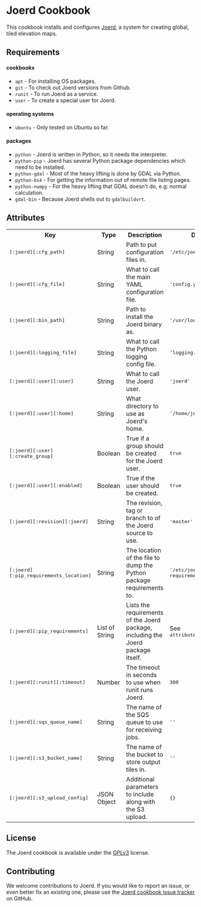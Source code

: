 Joerd Cookbook
==============

This cookbook installs and configures [Joerd](https://github.com/mapzen/joerd), a system for creating global, tiled elevation maps.

Requirements
------------

#### cookbooks
- `apt` - For installing OS packages.
- `git` - To check out Joerd versions from Github.
- `runit` - To run Joerd as a service.
- `user` - To create a special user for Joerd.

#### operating systems
- `ubuntu` - Only tested on Ubuntu so far.

#### packages
- `python` - Joerd is written in Python, so it needs the interpreter.
- `python-pip` - Joerd has several Python package dependencies which need to be installed.
- `python-gdal` - Most of the heavy lifting is done by GDAL via Python.
- `python-bs4` - For getting the information out of remote file listing pages.
- `python-numpy` - For the heavy lifting that GDAL doesn't do, e.g: normal calculation.
- `gdal-bin` - Because Joerd shells out to `gdalbuildvrt`.

Attributes
----------

<table>
  <tr>
    <th>Key</th>
    <th>Type</th>
    <th>Description</th>
    <th>Default</th>
  </tr>
  <tr>
    <td><tt>[:joerd][:cfg_path]</tt></td>
    <td>String</td>
    <td>Path to put configuration files in.</td>
    <td><tt>'/etc/joerd'</tt></td>
  </tr>
  <tr>
    <td><tt>[:joerd][:cfg_file]</tt></td>
    <td>String</td>
    <td>What to call the main YAML configuration file.</td>
    <td><tt>'config.yaml'</tt></td>
  </tr>
  <tr>
    <td><tt>[:joerd][:bin_path]</tt></td>
    <td>String</td>
    <td>Path to install the Joerd binary as.</td>
    <td><tt>'/usr/local/bin/joerd'</tt></td>
  </tr>
  <tr>
    <td><tt>[:joerd][:logging_file]</tt></td>
    <td>String</td>
    <td>What to call the Python logging config file.</td>
    <td><tt>'logging.conf'</tt></td>
  </tr>
  <tr>
    <td><tt>[:joerd][:user][:user]</tt></td>
    <td>String</td>
    <td>What to call the Joerd user.</td>
    <td><tt>'joerd'</tt></td>
  </tr>
  <tr>
    <td><tt>[:joerd][:user][:home]</tt></td>
    <td>String</td>
    <td>What directory to use as Joerd's home.</td>
    <td><tt>'/home/joerd'</tt></td>
  </tr>
  <tr>
    <td><tt>[:joerd][:user][:create_group]</tt></td>
    <td>Boolean</td>
    <td>True if a group should be created for the Joerd user.</td>
    <td><tt>true</tt></td>
  </tr>
  <tr>
    <td><tt>[:joerd][:user][:enabled]</tt></td>
    <td>Boolean</td>
    <td>True if the user should be created.</td>
    <td><tt>true</tt></td>
  </tr>
  <tr>
    <td><tt>[:joerd][:revision][:joerd]</tt></td>
    <td>String</td>
    <td>The revision, tag or branch to of the Joerd source to use.</td>
    <td><tt>'master'</tt></td>
  </tr>
  <tr>
    <td><tt>[:joerd][:pip_requirements_location]</tt></td>
    <td>String</td>
    <td>The location of the file to dump the Python package requirements to.</td>
    <td><tt>'/etc/joerd/pip-requirements.txt'</tt></td>
  </tr>
  <tr>
    <td><tt>[:joerd][:pip_requirements]</tt></td>
    <td>List of String</td>
    <td>Lists the requirements of the Joerd package, including the Joerd package itself.</td>
    <td>See <tt>attributes/default.rb</tt></td>
  </tr>
  <tr>
    <td><tt>[:joerd][:runit][:timeout]</tt></td>
    <td>Number</td>
    <td>The timeout in seconds to use when runit runs Joerd.</td>
    <td><tt>300</tt></td>
  </tr>
  <tr>
    <td><tt>[:joerd][:sqs_queue_name]</tt></td>
    <td>String</td>
    <td>The name of the SQS queue to use for receiving jobs.</td>
    <td><tt>''</tt></td>
  </tr>
  <tr>
    <td><tt>[:joerd][:s3_bucket_name]</tt></td>
    <td>String</td>
    <td>The name of the bucket to store output tiles in.</td>
    <td><tt>''</tt></td>
  </tr>
  <tr>
    <td><tt>[:joerd][:s3_upload_config]</tt></td>
    <td>JSON Object</td>
    <td>Additional parameters to include along with the S3 upload.</td>
    <td><tt>{}</tt></td>
  </tr>
</table>


License
-------

The Joerd cookbook is available under the [GPLv3](LICENSE) license.

Contributing
------------

We welcome contributions to Joerd. If you would like to report an issue, or even better fix an existing one, please use the [Joerd cookbook issue tracker](https://github.com/mapzen/chef-joerd/issues) on GitHub.
